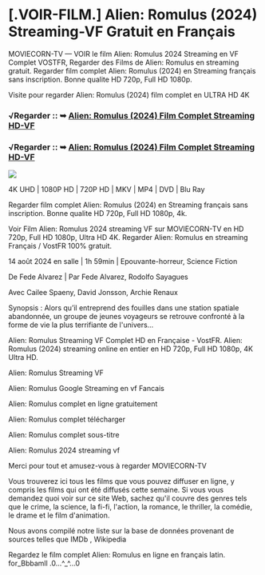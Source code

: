 # [.VOIR-FILM.] Alien: Romulus (2024) Streaming-VF Gratuit en Français
MOVIECORN-TV — VOIR le film Alien: Romulus 2024 Streaming en VF Complet VOSTFR, Regarder des Films de Alien: Romulus en streaming gratuit. Regarder film complet Alien: Romulus (2024) en Streaming français sans inscription. Bonne qualite HD 720p, Full HD 1080p.

Visite pour regarder Alien: Romulus (2024) film complet en ULTRA HD 4K

### √Regarder :: ➥ [Alien: Romulus (2024) Film Complet Streaming HD-VF](https://moviecorn-tv.com/fr/movie/945961/alien-romulus.html)

### √Regarder :: ➥ [Alien: Romulus (2024) Film Complet Streaming HD-VF](https://moviecorn-tv.com/fr/movie/945961/alien-romulus.html)

<img src="https://image.tmdb.org/t/p/w300/b33nnKl1GSFbao4l3fZDDqsMx0F.jpg">

4K UHD | 1080P HD | 720P HD | MKV | MP4 | DVD | Blu Ray

Regarder film complet Alien: Romulus (2024) en Streaming français sans inscription. Bonne qualite HD 720p, Full HD 1080p, 4k.

Voir Film Alien: Romulus 2024 streaming VF sur MOVIECORN-TV en HD 720p, Full HD 1080p, Ultra HD 4K. Regarder Alien: Romulus en streaming Français / VostFR 100% gratuit.

14 août 2024 en salle | 1h 59min | Epouvante-horreur, Science Fiction

De Fede Alvarez | Par Fede Alvarez, Rodolfo Sayagues

Avec Cailee Spaeny, David Jonsson, Archie Renaux

Synopsis : Alors qu’il entreprend des fouilles dans une station spatiale abandonnée, un groupe de jeunes voyageurs se retrouve confronté à la forme de vie la plus terrifiante de l'univers…

Alien: Romulus Streaming VF Complet HD en Française - VostFR. Alien: Romulus (2024) streaming online en entier en HD 720p, Full HD 1080p, 4K Ultra HD.

Alien: Romulus Streaming VF

Alien: Romulus Google Streaming en vf Fancais

Alien: Romulus complet en ligne gratuitement

Alien: Romulus complet télécharger

Alien: Romulus complet sous-titre

Alien: Romulus 2024 streaming vf

Merci pour tout et amusez-vous à regarder MOVIECORN-TV

Vous trouverez ici tous les films que vous pouvez diffuser en ligne, y compris les films qui ont été diffusés cette semaine. Si vous vous demandez quoi voir sur ce site Web, sachez qu'il couvre des genres tels que le crime, la science, la fi-fi, l'action, la romance, le thriller, la comédie, le drame et le film d'animation.

Nous avons compilé notre liste sur la base de données provenant de sources telles que IMDb , Wikipedia

Regardez le film complet Alien: Romulus en ligne en français latin. for_Bbbamll .0...^_^...0
